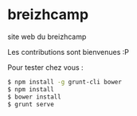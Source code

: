 # breizhcamp
site web du breizhcamp


Les contributions sont bienvenues :P


Pour tester chez vous :
```bash
$ npm install -g grunt-cli bower 
$ npm install
$ bower install
$ grunt serve
```
